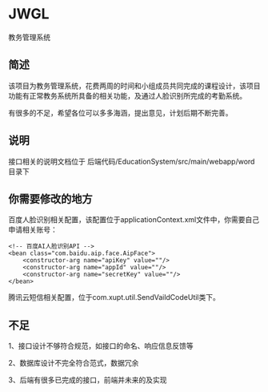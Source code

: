 # JWGL
教务管理系统



## 简述

该项目为教务管理系统，花费两周的时间和小组成员共同完成的课程设计，该项目功能有正常教务系统所具备的相关功能，及通过人脸识别所完成的考勤系统。

有很多的不足，希望各位可以多多海涵，提出意见，计划后期不断完善。



## 说明

接口相关的说明文档位于  后端代码/EducationSystem/src/main/webapp/word 目录下





## 你需要修改的地方

百度人脸识别相关配置，该配置位于applicationContext.xml文件中，你需要自己申请相关账号：

    <!-- 百度AI人脸识别API -->
    <bean class="com.baidu.aip.face.AipFace">
        <constructor-arg name="apiKey" value=""/>
        <constructor-arg name="appId" value=""/>
        <constructor-arg name="secretKey" value=""/>
    </bean>


腾讯云短信相关配置，位于com.xupt.util.SendVaildCodeUtil类下。







## 不足

1、接口设计不够符合规范，如接口的命名、响应信息反馈等

2、数据库设计不完全符合范式，数据冗余

3、后端有很多已完成的接口，前端并未来的及实现

